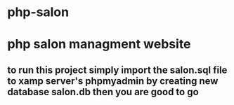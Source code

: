 # php-salon

# php salon managment website 

## to run this project simply import the salon.sql file to xamp server's phpmyadmin by creating new database salon.db then you are good to go
